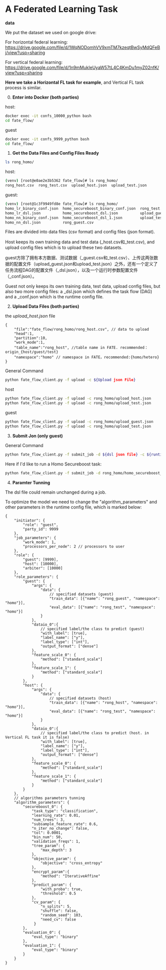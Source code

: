 # A Federated Learning Task



**data**

We put the dataset we used on google drive:

For horizontal federal learning: https://drive.google.com/file/d/1WqNODomhVV9xmTM7kzeqtBwSyMdQFeBj/view?usp=sharing

For vertical federal learning: https://drive.google.com/file/d/1n9mMukIeUyaW57tL4C4KmDu1myZ02nfK/view?usp=sharing


**Here we take a Horizontal FL task for example**, and Vertical FL task process is similar.



0. **Enter into Docker (both parties)**

host:

```bash
docker exec -it confs_10000_python bash
cd fate_flow/
```

guest

```bash
docker exec -it confs_9999_python bash
cd fate_flow/
```



1. **Get the Data Files and Config Files Ready**

```bash
ls rong_homo/
```

host:

```bash
(venv) [root@e0ae2e3b5362 fate_flow]# ls rong_homo/
rong_host.csv  rong_test.csv  upload_host.json  upload_test.json
```

guest:

```bash
(venv) [root@1c3f9949fd8e fate_flow]# ls rong_homo/
homo_lr_binary_conf.json  homo_secureboost_binary_conf.json  rong_test.csv
homo_lr_dsl.json          homo_secureboost_dsl.json          upload_guest.json
homo_nn_binary_conf.json  homo_secureboost_dsl_1.json        upload_test.json
homo_nn_dsl.json          rong_guest.csv
```

Files are divided into data files (csv format) and config files (json format).

Host keeps its own training data and test data (\_host.csv和\_test.csv), and upload config files which is to upload these two datasets.

guest方除了拥有本方数据、测试数据（\_guest.csv和\_test.csv）、上传这两张数据的配置文件（upload_guest.json和upload_test.json）之外，还有一个定义了任务流程DAG的配置文件（\_dsl.json），以及一个运行时参数配置文件（\_conf.json）。

Guest not only keeps its own training data, test data, upload config files, but also two more config files: a _dsl.json which defines the task flow (DAG) and a _conf.json which is the runtime config file.



2. **Upload Data Files (both parties)**

the *upload_host.json* file

```
{
    "file":"fate_flow/rong_homo/rong_host.csv", // data to upload
    "head":1,
    "partition":10,
    "work_mode":1, 
    "table_name":"rong_host", //table name in FATE. recommended：origin_{host/guest/test}
    "namespace":"homo" // namespace in FATE，recommended:{homo/hetero}
}    
```



General Command

```bash
python fate_flow_client.py -f upload -c ${Upload json File}
```

host

```bash
python fate_flow_client.py -f upload -c rong_homo/upload_host.json
python fate_flow_client.py -f upload -c rong_homo/upload_test.json
```

guest

```bash
python fate_flow_client.py -f upload -c rong_homo/upload_guest.json
python fate_flow_client.py -f upload -c rong_homo/upload_test.json
```



3. **Submit Jon (only guest)**

General Command

```bash
python fate_flow_client.py -f submit_job -d ${dsl json file} -c ${runtime config json file}
```

Here if I'd like to run a Homo Secureboost task:

```bash
python fate_flow_client.py -f submit_job -d rong_homo/homo_secureboost_dsl.json -c rong_homo/homo_secureboost_conf.json
```



4. **Paramter Tunning**

The dsl file could remain unchanged during a job.

To optimize the model we need to change the "algorithm_parameters" and other parameters in the runtime config file, which is marked below:

```
{
    "initiator": {
        "role": "guest",
        "party_id": 9999
    },
    "job_parameters": {
        "work_mode": 1,
        "processors_per_node": 2 // processors to user
    },
    "role": {
        "guest": [9999],
        "host": [10000],
        "arbiter": [10000]
    },
    "role_parameters": {
        "guest": {
            "args": {
                "data": {
                    // specified datasets (guest)
                    "train_data": [{"name": "rong_guest", "namespace": "homo"}],
                    "eval_data": [{"name": "rong_test", "namespace": "homo"}]
                }
            },
            "dataio_0":{
                // specified label/the class to predict (guest)
                "with_label": [true],
                "label_name": ["y"],
                "label_type": ["int"],
                "output_format": ["dense"]
            },
            "feature_scale_0": {
                "method": ["standard_scale"]
            },
            "feature_scale_1": {
                "method": ["standard_scale"]
            }
        },
        "host": {
            "args": {
                "data": {
                    // specified datasets (host)
                    "train_data": [{"name": "rong_host", "namespace": "homo"}],
                    "eval_data": [{"name": "rong_test", "namespace": "homo"}]
                }
            },
            "dataio_0":{
                // specified label/the class to predict (host. in Vertical FL task it is false)
                "with_label": [true],
                "label_name": ["y"],
                "label_type": ["int"],
                "output_format": ["dense"]
            },
            "feature_scale_0": {
                "method": ["standard_scale"]
            },
            "feature_scale_1": {
                "method": ["standard_scale"]
            }
        }
    },
    // algorithms parameters tunning
    "algorithm_parameters": {
        "secureboost_0": {
            "task_type": "classification",
            "learning_rate": 0.01,
            "num_trees": 3,
            "subsample_feature_rate": 0.6,
            "n_iter_no_change": false,
            "tol": 0.0001,
            "bin_num": 50,
            "validation_freqs": 1,
            "tree_param": {
                "max_depth": 3
            },
            "objective_param": {
                "objective": "cross_entropy"
            },
            "encrypt_param":{
                "method": "IterativeAffine"
            },
            "predict_param": {
                "with_proba": true,
                "threshold": 0.5
            },
            "cv_param": {
                "n_splits": 5,
                "shuffle": false,
                "random_seed": 103,
                "need_cv": false
             }
        },
        "evaluation_0": {
            "eval_type": "binary"
        },
        "evaluation_1": {
            "eval_type": "binary"
        }
    }
}
```
